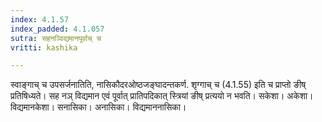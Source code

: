 ```yaml
---
index: 4.1.57
index_padded: 4.1.057
sutra: सहनञ्विद्यमानपूर्वाच् च
vritti: kashika

---
```

स्वाङ्गाच् च उपसर्जनातिति, नासिकौदरओष्ठजङ्घादन्तकर्ण. शृग्गाच् च (4.1.55) इति च प्राप्तो ङीष् प्रतिषिध्यते। सह नञ् विद्यमान एवं पूर्वात् प्रातिपदिकात् स्त्रियां ङीष् प्रत्ययो न भवति। सकेशा। अकेशा। विद्यमानकेशा। सनासिका। अनासिका। विद्यमाननासिका।
